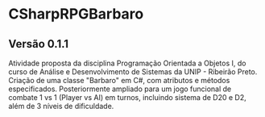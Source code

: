 # CSharpRPGBarbaro
## Versão 0.1.1
Atividade proposta da disciplina Programação Orientada a Objetos I, do curso de Análise e Desenvolvimento de Sistemas da UNIP - Ribeirão Preto.
Criação de uma classe "Barbaro" em C#, com atributos e métodos especificados.
Posteriormente ampliado para um jogo funcional de combate 1 vs 1 (Player vs AI) em turnos, incluindo sistema de D20 e D2, além de 3 níveis de dificuldade.
